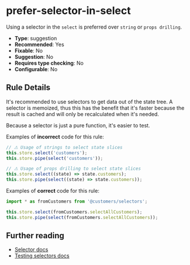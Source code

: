 # prefer-selector-in-select

Using a selector in the `select` is preferred over `string` or `props drilling`.

- **Type**: suggestion
- **Recommended**: Yes
- **Fixable**: No
- **Suggestion**: No
- **Requires type checking**: No
- **Configurable**: No

<!-- Everything above this generated, do not edit -->
<!-- MANUAL-DOC:START -->

## Rule Details

It's recommended to use selectors to get data out of the state tree.
A selector is memoized, thus this has the benefit that it's faster because the result is cached and will only be recalculated when it's needed.

Because a selector is just a pure function, it's easier to test.

Examples of **incorrect** code for this rule:

```ts
// ⚠ Usage of strings to select state slices
this.store.select('customers');
this.store.pipe(select('customers'));

// ⚠ Usage of props drilling to select state slices
this.store.select((state) => state.customers);
this.store.pipe(select((state) => state.customers));
```

Examples of **correct** code for this rule:

```ts
import * as fromCustomers from '@customers/selectors';

this.store.select(fromCustomers.selectAllCustomers);
this.store.pipe(select(fromCustomers.selectAllCustomers));
```

## Further reading

- [Selector docs](guide/store/selectors)
- [Testing selectors docs](guide/store/testing#testing-selectors)
